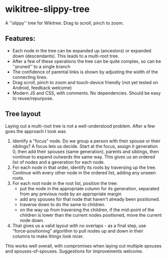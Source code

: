 # wikitree-slippy-tree
A ''slippy'' tree for Wikitree. Drag to scroll, pinch to zoom.

## Features:
* Each node in the tree can be expanded up (ancestors) or expanded down (descendants). This leads to a multi-root tree.
* After a few of these operations the tree can be quite complex, so can be ''pruned'' to a single branch
* The confidence of parental links is shown by adjusting the width of the connecting lines.
* Drag scroll, pinch to zoom and touch-device friendly (not yet tested on Android, feedback welcome)
* Modern JS and CSS, with comments. No dependencies. Should be easy to reuse/repurpose.

## Tree layout
Laying out a multi-root tree is not a well-understood problem. After a few goes the approach I took was
1. Identify a "focus" node. Do we group a person with their spouse or their siblings? A focus lets us decide. Start at the focus, assign it generation 0, then add their spouses (same generation), parents and siblings, then continue to expand outwards the same way. This gives us an ordered list of nodes and a generation for each node.
2. For each node in that order, identify its roots by traversing up the tree. Continue with every other node in the ordered list, adding any unseen roots.
3. For each root node in the root list, position the tree:
   * put the node in the appropriate column for its generation, separated from any previous node by an appropriate margin
   * add any spouses for that node that haven't already been positioned.
   * traverse down to do the same to children.
   * on the way up from traversing the children, if the mid-point of the children is lower than the current nodes positioned, move the current node down.
4. That gives us a valid layout with no overlaps - as a final step, use "force-positioning" algorithm to pull nodes up and down in their columns to make things look nicer.

This works well overall, with compromises when laying out multiple spouses and spouses-of-spouses. Suggestions for improvements welcome. 
